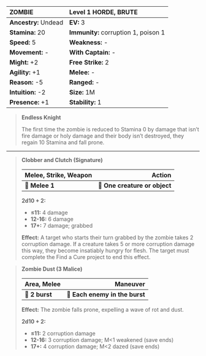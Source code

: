 | **ZOMBIE**                               | Level 1 HORDE, BRUTE                     |
|:-----------------------------------------|:-----------------------------------------|
| **Ancestry:** Undead                     | **EV:** 3                                |
| **Stamina:** 20                          | **Immunity:** corruption 1, poison 1     |
| **Speed:** 5                             | **Weakness:** -                          |
| **Movement:** -                          | **With Captain:** -                      |
| **Might:** +2                            | **Free Strike:** 2                       |
| **Agility:** +1                          | **Melee:** -                             |
| **Reason:** -5                           | **Ranged:** -                            |
| **Intuition:** -2                        | **Size:** 1M                             |
| **Presence:** +1                         | **Stability:** 1                         |

> **Endless Knight**
> 
> The first time the zombie is reduced to Stamina 0 by damage that isn’t fire damage or holy damage and their body isn’t destroyed, they regain 10 Stamina and fall prone.

---

> **Clobber and Clutch (Signature)**
> 
> | **Melee, Strike, Weapon** |                    **Action** |
> | ------------------------- | -----------------------------:|
> | **📏 Melee 1**            | **🎯 One creature or object** |
> 
> **2d10 + 2:**
> 
> - **≤11:** 4 damage
> - **12-16:** 6 damage
> - **17+:** 7 damage; grabbed
> 
> **Effect:** A target who starts their turn grabbed by the zombie takes 2 corruption damage. If a creature takes 5 or more corruption damage this way, they become insatiably hungry for flesh. The target must complete the Find a Cure project to end this effect.

> **Zombie Dust (3 Malice)**
> 
> | **Area, Melee** |                   **Maneuver** |
> | --------------- | ------------------------------:|
> | **📏 2 burst**  | **🎯 Each enemy in the burst** |
> 
> **Effect:** The zombie falls prone, expelling a wave of rot and dust.
> 
> **2d10 + 2:**
> 
> - **≤11:** 2 corruption damage
> - **12-16:** 3 corruption damage; M<1 weakened (save ends)
> - **17+:** 4 corruption damage; M<2 dazed (save ends)
